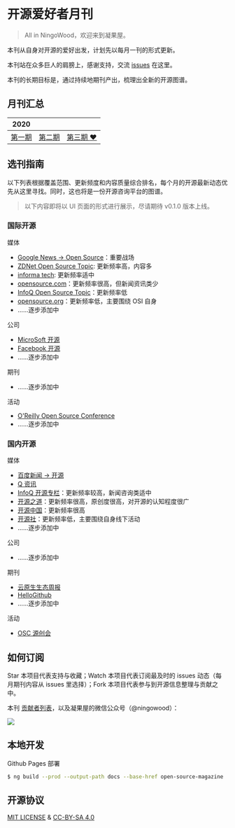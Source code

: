 # 开源爱好者月刊

> All in NingoWood，欢迎来到凝果屋。

本刊从自身对开源的爱好出发，计划先以每月一刊的形式更新。

本刊站在众多巨人的肩膀上，感谢支持，交流 [issues](https://github.com/ningowood/open-source-magazine/issues) 在这里。

本刊的长期目标是，通过持续地期刊产出，梳理出全新的开源图谱。

## 月刊汇总

|2020|||
|-|-|-|
|[第一期](./docs/ningowood-001.md)|[第二期](./docs/ningowood-002.md)|[第三期 :heart:](./docs/ningowood-003.md)|

## 选刊指南

以下列表根据覆盖范围、更新频度和内容质量综合排名，每个月的开源最新动态优先从这里寻找。同时，这也将是一份开源咨询平台的图谱。

> 以下内容即将以 UI 页面的形式进行展示，尽请期待 v0.1.0 版本上线。

### 国际开源

媒体

* [Google News -> Open Source](https://www.google.com/search?q=open+source&tbm=nws)：重要战场
* [ZDNet Open Source Topic](https://www.zdnet.com/topic/open-source/): 更新频率高，内容多
* [informa tech](https://www.channelfutures.com/technologies/open-source): 更新频率适中
* [opensource.com](http://opensource.com)：更新频率很高，但新闻资讯类少
* [InfoQ Open Source Topic](https://www.infoq.com/opensource/news)：更新频率低
* [opensource.org](https://opensource.org)：更新频率低，主要围绕 OSI 自身
* ......逐步添加中

公司

* [MicroSoft 开源](https://opensource.microsoft.com/)
* [Facebook 开源](https://opensource.facebook.com/)
* ......逐步添加中

期刊

* ......逐步添加中

活动

* [O'Reilly Open Source Conference](https://conferences.oreilly.com/oscon/oscon-or)
* ......逐步添加中

### 国内开源

媒体

* [百度新闻 -> 开源](https://www.baidu.com/s?rtt=1&bsst=1&cl=2&tn=news&word=%E5%BC%80%E6%BA%90)
* [Q 资讯](https://www.infoq.cn/profile/1691780/publish)
* [InfoQ 开源专栏](https://www.infoq.cn/topic/opensource)：更新频率较高，新闻咨询类适中
* [开源之道](http://opensourceway.community)：更新频率很高，原创度很高，对开源的认知程度很广
* [开源中国](https://www.oschina.net/)：更新频率很高
* [开源社](https://kaiyuanshe.cn)：更新频率低，主要围绕自身线下活动
* ......逐步添加中

公司

* ......逐步添加中

期刊

* [云原生生态周报](https://s.geekbang.org/search/c=0/k=%E4%BA%91%E5%8E%9F%E7%94%9F%E7%94%9F%E6%80%81%E5%91%A8%E6%8A%A5/t=)
* [HelloGithub](https://hellogithub.com/)
* ......逐步添加中

活动

* [OSC 源创会](https://www.oschina.net/event/ych)

## 如何订阅

Star 本项目代表支持与收藏；Watch 本项目代表订阅最及时的 issues 动态（每月期刊内容从 issues 里选择）；Fork 本项目代表参与到开源信息整理与贡献之中。

本刊 [贡献者列表](./contributor.md)，以及凝果屋的微信公众号（@ningowood）：

![](http://qiniu.ningo.cloud/official-qrcode.png)

## 本地开发

Github Pages 部署

```bash
$ ng build --prod --output-path docs --base-href open-source-magazine
```

## 开源协议

[MIT LICENSE](./LICENSE.md) & [CC-BY-SA 4.0](https://creativecommons.org/licenses/by-sa/4.0/)

